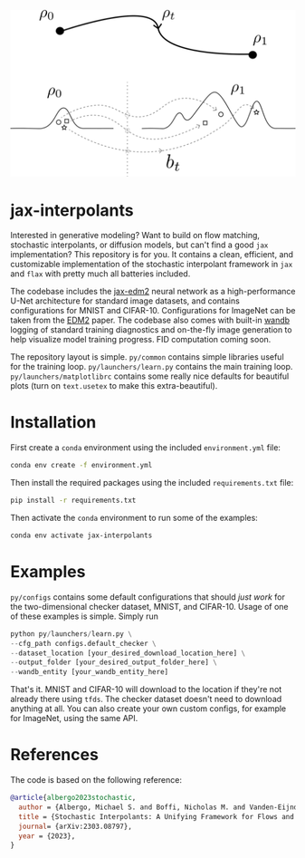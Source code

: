 ![transport_path](imgs/transport_path.png)

# jax-interpolants

Interested in generative modeling? Want to build on flow matching, stochastic interpolants, or diffusion models, but can't find a good ``jax`` implementation? This repository is for you. It contains a clean, efficient, and customizable implementation of the stochastic interpolant framework in ``jax`` and ``flax`` with pretty much all batteries included.

The codebase includes the [jax-edm2](https://github.com/nmboffi/jax-edm2) neural network as a high-performance U-Net architecture for standard image datasets, and contains configurations for MNIST and CIFAR-10. Configurations for ImageNet can be taken from the [EDM2](https://arxiv.org/pdf/2312.02696) paper. The codebase also comes with built-in [wandb](https://wandb.ai) logging of standard training diagnostics and on-the-fly image generation to help visualize model training progress. FID computation coming soon.

The repository layout is simple. ``py/common`` contains simple libraries useful for the training loop. ``py/launchers/learn.py`` contains the main training loop. ``py/launchers/matplotlibrc`` contains some really nice defaults for beautiful plots (turn on ``text.usetex`` to make this extra-beautiful). 

# Installation

First create a ``conda`` environment using the included ``environment.yml`` file:

``` sh
conda env create -f environment.yml
```

Then install the required packages using the included ``requirements.txt`` file:

```sh
pip install -r requirements.txt
```

Then activate the ``conda`` environment to run some of the examples:

```sh
conda env activate jax-interpolants
```

# Examples

``py/configs`` contains some default configurations that should *just work* for the two-dimensional checker dataset, MNIST, and CIFAR-10. Usage of one of these examples is simple. Simply run

``` python
python py/launchers/learn.py \
--cfg_path configs.default_checker \
--dataset_location [your_desired_download_location_here] \
--output_folder [your_desired_output_folder_here] \
--wandb_entity [your_wandb_entity_here]
```

That's it. MNIST and CIFAR-10 will download to the location if they're not already there using ``tfds``. The checker dataset doesn't need to download anything at all. You can also create your own custom configs, for example for ImageNet, using the same API.

# References
The code is based on the following reference:

``` bibtex
@article{albergo2023stochastic,
  author = {Albergo, Michael S. and Boffi, Nicholas M. and Vanden-Eijnden, Eric},
  title = {Stochastic Interpolants: A Unifying Framework for Flows and Diffusions},
  journal= {arXiv:2303.08797},
  year = {2023},
}
```
